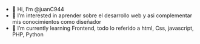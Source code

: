 - 👋 Hi, I’m @juanC944
- 👀 I’m interested in  aprender sobre el desarrollo web y asi complementar mis conocimientos como diseñador
- 🌱 I’m currently learning  Frontend, todo lo referido a html, Css, javascript, PHP, Python


<!---
juanC944/juanC944 is a ✨ special ✨ repository because its `README.md` (this file) appears on your GitHub profile.
You can click the Preview link to take a look at your changes.
--->
